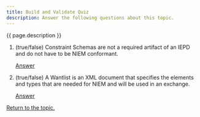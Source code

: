 ```yaml
---
title: Build and Validate Quiz
description: Answer the following questions about this topic.
---
```


{{ page.description }}

1. (true/false) Constraint Schemas are not a required artifact of an IEPD and do not have to be NIEM conformant.

    [Answer](answer-1)

2. (true/false) A Wantlist is an XML document that specifies the elements and types that are needed for NIEM and will be used in an exchange.

    [Answer](answer-2)

[Return to the topic.](../#quiz-4-return)